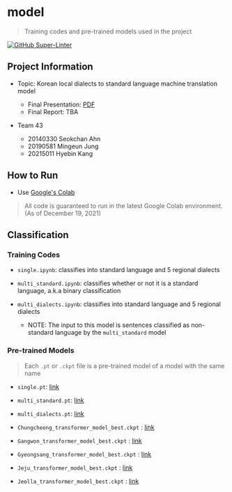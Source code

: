 # model
> Training codes and pre-trained models used in the project

[![GitHub Super-Linter](https://github.com/CS492I-21F/model/workflows/Lint/badge.svg)](https://github.com/marketplace/actions/super-linter)


## Project Information
* Topic: Korean local dialects to standard language machine translation model
  * Final Presentation: [PDF](https://drive.google.com/file/d/1bFfAXERQBlN82GLXLIlQhL07AeB0M3uZ/view?usp=sharing)
  * Final Report: TBA

* Team 43
  * 20140330 Seokchan Ahn
  * 20190581 Mingeun Jung
  * 20215011 Hyebin Kang

## How to Run
* Use [Google's Colab](https://colab.research.google.com/)
> All code is guaranteed to run in the latest Google Colab environment. (As of December 19, 2021)

## Classification

### Training Codes

* `single.ipynb`: classifies into standard language and 5 regional dialects

* `multi_standard.ipynb`: classifies whether or not it is a standard language, a.k.a binary classification

* `multi_dialects.ipynb`: classifies into standard language and 5 regional dialects
  * NOTE: The input to this model is sentences classified as non-standard language by the `multi_standard` model

### Pre-trained Models
> Each `.pt` or `.ckpt` file is a pre-trained model of a model with the same name

* `single.pt`: [link](https://drive.google.com/file/d/1-TGjLEVx6bgRhAaKGMI9ajQvZjBAWccm/view?usp=sharing)

* `multi_standard.pt`: [link](https://drive.google.com/file/d/1-64VFX8QTXRKVSOCJlZ2HaUVPmwF8ZQ7/view?usp=sharing)

* `multi_dialects.pt`: [link](https://drive.google.com/file/d/1-IxZ-oESM6t70Y-wwF_uYsBSjbga_6_F/view?usp=sharing)

* `Chungcheong_transformer_model_best.ckpt` : [link](https://drive.google.com/file/d/1-AOe_VfNeRMlS5L492GJsvW7HkUYq3Q1/view?usp=sharing)

* `Gangwon_transformer_model_best.ckpt` : [link](https://drive.google.com/file/d/1-BEK697OxTa8uQlTRbywpsEM1IMbAVGp/view?usp=sharing)

* `Gyeongsang_transformer_model_best.ckpt` : [link](https://drive.google.com/file/d/1-G7eR1WZcccWHwZ5u9rxxNg0hef1QwPg/view?usp=sharing)

* `Jeju_transformer_model_best.ckpt` : [link](https://drive.google.com/file/d/1-GDdmMlaqx-kWSha66moNheI0AWvhnTu/view?usp=sharing)

* `Jeolla_transformer_model_best.ckpt` : [link](https://drive.google.com/file/d/1Y0vzYdp56j1BA1G6lA1-7K_-pTwFstLe/view?usp=sharing)
